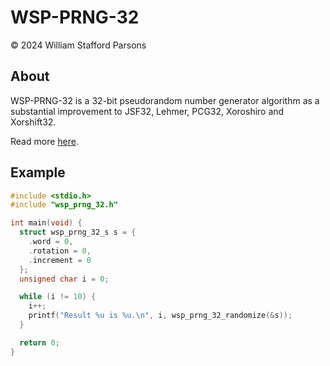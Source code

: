 # WSP-PRNG-32
© 2024 William Stafford Parsons

## About
WSP-PRNG-32 is a 32-bit pseudorandom number generator algorithm as a substantial improvement to JSF32, Lehmer, PCG32, Xoroshiro and Xorshift32.

Read more [here](https://williamstaffordparsons.github.io/wsp-prng-32/).

## Example
``` c
#include <stdio.h>
#include "wsp_prng_32.h"

int main(void) {
  struct wsp_prng_32_s s = {
    .word = 0,
    .rotation = 0,
    .increment = 0
  };
  unsigned char i = 0;

  while (i != 10) {
    i++;
    printf("Result %u is %u.\n", i, wsp_prng_32_randomize(&s));
  }

  return 0;
}
```
